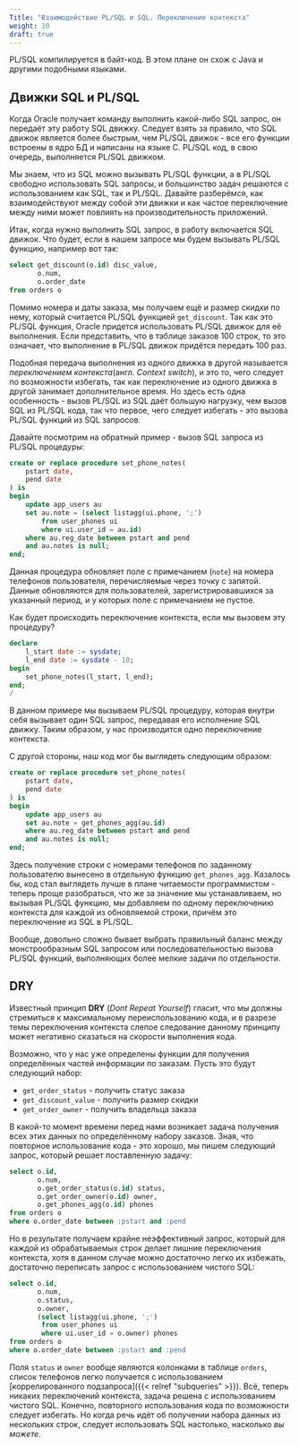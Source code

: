 ```yaml
---
Title: "Взаимодействие PL/SQL и SQL. Переключение контекста"
weight: 10
draft: true
---
```


PL/SQL компилируется в байт-код. В этом плане он схож с Java и другими подобными
языками.

## Движки SQL и PL/SQL

Когда Oracle получает команду выполнить какой-либо SQL запрос, он
передаёт эту работу SQL движку. Следует взять за правило, что SQL движок
является более быстрым, чем PL/SQL движок - все его функции встроены
в ядро БД и написаны на языке C. PL/SQL код, в свою очередь, выполняется
PL/SQL движком.

Мы знаем, что из SQL можно вызывать PL/SQL функции, а в PL/SQL свободно
использовать SQL запросы, и большинство задач решаются с использованием
как SQL, так и PL/SQL. Давайте разберёмся, как взаимодействуют между собой
эти движки и как частое переключение между ними может повлиять на производительность
приложений.

Итак, когда нужно выполнить SQL запрос, в работу включается SQL движок.
Что будет, если в нашем запросе мы будем вызывать PL/SQL функцию, например
вот так:

```sql
select get_discount(o.id) disc_value,
       o.num,
       o.order_date
from orders o
```

Помимо номера и даты заказа, мы получаем ещё и размер скидки по нему,
который считается PL/SQL функцией `get_discount`. Так как это PL/SQL
функция, Oracle придется использовать PL/SQL движок для
её выполнения. Если представить, что в таблице заказов 100 строк, то это
означает, что выполнение в PL/SQL движок придётся передать 100 раз. 

Подобная передача выполнения из одного движка в другой называется *переключением
контекста*(англ. _Context switch_), и это то, чего следует по возможности избегать,
так как переключение из одного движка в другой занимает дополнительное время.
Но здесь есть одна особенность - вызов PL/SQL из SQL даёт большую нагрузку, чем
вызов SQL из PL/SQL кода, так что первое, чего следует избегать - это вызова
PL/SQL функций из SQL запросов.

Давайте посмотрим на обратный пример - вызов SQL запроса из PL/SQL процедуры:

```sql
create or replace procedure set_phone_notes(
    pstart date,
    pend date
) is
begin
    update app_users au
    set au.note = (select listagg(ui.phone, ';')
        from user_phones ui
        where ui.user_id = au.id)
    where au.reg_date between pstart and pend
    and au.notes is null;
end;
```

Данная процедура обновляет поле с примечанием (`note`) на
номера телефонов пользователя, перечисляемые через точку с запятой.
Данные обновляются для пользователей, зарегистрировавшихся за указанный
период, и у которых поле с примечанием не пустое.

Как будет происходить переключение контекста, если мы вызовем
эту процедуру?

```sql
declare
    l_start date := sysdate;
    l_end date := sysdate - 10;
begin
    set_phone_notes(l_start, l_end);
end;
/
```

В данном примере мы вызываем PL/SQL процедуру, которая внутри
себя вызывает один SQL запрос, передавая его исполнение SQL движку.
Таким образом, у нас производится одно переключение контекста.

С другой стороны, наш код мог бы выглядеть следующим образом:

```sql
create or replace procedure set_phone_notes(
    pstart date,
    pend date
) is
begin
    update app_users au
    set au.note = get_phones_agg(au.id)
    where au.reg_date between pstart and pend
    and au.notes is null;
end;
```

Здесь получение строки с номерами телефонов по заданному
пользователю вынесено в отдельную функцию `get_phones_agg`.
Казалось бы,
код стал выглядеть лучше в плане читаемости программистом - 
теперь проще разобраться, что же за значение мы устанавливаем,
но вызывая PL/SQL функцию, мы добавляем по одному переключению
контекста для каждой из обновляемой строки, причём это переключение
из SQL в PL/SQL.

Вообще, довольно сложно бывает выбрать правильный баланс между
монстрообразным SQL запросом или последовательностью вызова PL/SQL
функций, выполняющих более мелкие задачи по отдельности.

## DRY

Известный принцип **DRY** (_Dont Repeat Yourself_) гласит, что мы должны
стремиться к максимальному переиспользованию кода, и в разрезе
темы переключения контекста слепое следование данному принципу 
может негативно сказаться на скорости выполнения кода.

Возможно, что у нас уже определены функции для получения определённых частей
информации по заказам. Пусть это будут следующий набор:

- `get_order_status` - получить статус заказа
- `get_discount_value` - получить размер скидки
- `get_order_owner` - получить владельца заказа

В какой-то момент времени перед нами возникает задача получения
всех этих данных по определённому набору заказов. Зная, что повторное использование
кода - это хорошо, мы пишем следующий запрос, который решает поставленную задачу:

```sql
select o.id,
       o.num,
       o.get_order_status(o.id) status,
       o.get_order_owner(o.id) owner,
       o.get_phones_agg(o.id) phones
from orders o
where o.order_date between :pstart and :pend
```

Но в результате получаем крайне неэффективный запрос, который
для каждой из обрабатываемых строк делает лишние переключения контекста,
хотя в данном случае можно достаточно легко их избежать, достаточно
переписать запрос с использованием чистого SQL:

```sql
select o.id,
       o.num,
       o.status,
       o.owner,
       (select listagg(ui.phone, ';')
        from user_phones ui
        where ui.user_id = o.owner) phones
from orders o
where o.order_date between :pstart and :pend
```

Поля `status` и `owner` вообще являются колонками в 
таблице `orders`, список телефонов легко получается
с использованием  [коррелированного подзапроса]({{< relref "subqueries" >}}).
Всё, теперь
никаких переключений контекста, задача решена с использованием
чистого SQL. Конечно, повторного использования кода по возможности
следует избегать. Но когда речь идёт об получении набора данных из
нескольких строк, следует использовать SQL настолько, насколько
*вы можете*. 


